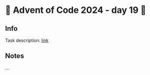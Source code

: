 # 🎄 Advent of Code 2024 - day 19 🎄

## Info

Task description: [link](https://adventofcode.com/2024/day/19)

## Notes

...